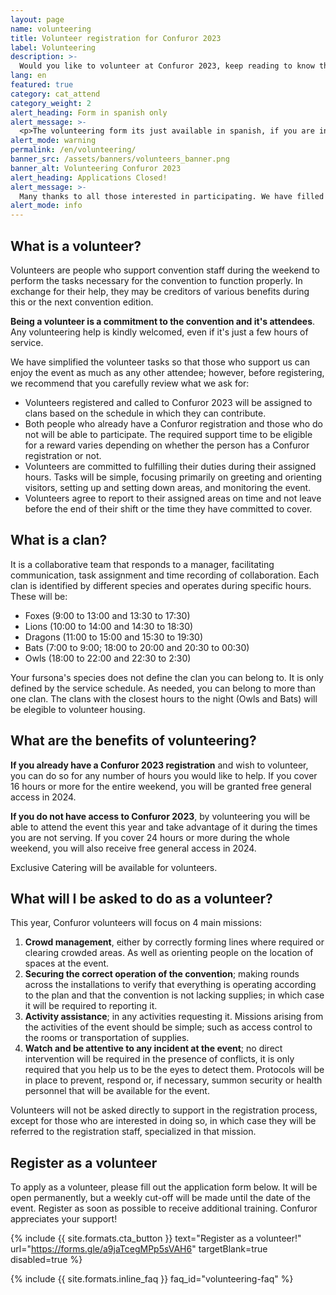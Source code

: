 ```yaml
---
layout: page
name: volunteering
title: Volunteer registration for Confuror 2023
label: Volunteering
description: >-
  Would you like to volunteer at Confuror 2023, keep reading to know the details.
lang: en
featured: true
category: cat_attend
category_weight: 2
alert_heading: Form in spanish only
alert_message: >-
  <p>The volunteering form its just available in spanish, if you are interested in becoming a volunteer and you dont understand spanish very well, contact us via email to <a href="mailto:info@confuror.org">info@confuror.org</a> to receive special assitance.</p>
alert_mode: warning
permalink: /en/volunteering/
banner_src: /assets/banners/volunteers_banner.png
banner_alt: Volunteering Confuror 2023
alert_heading: Applications Closed!
alert_message: >-
  Many thanks to all those interested in participating. We have filled the required positions for on-site support and have confirmed all participants, see you at Confuror!
alert_mode: info
---
```


## What is a volunteer?

Volunteers are people who support convention staff during the weekend to perform the tasks necessary for the convention to function properly. In exchange for their help, they may be creditors of various benefits during this or the next convention edition.

**Being a volunteer is a commitment to the convention and it's attendees**. Any volunteering help is kindly welcomed, even if it's just a few hours of service. 

We have simplified the volunteer tasks so that those who support us can enjoy the event as much as any other attendee; however, before registering, we recommend that you carefully review what we ask for:

- Volunteers registered and called to Confuror 2023 will be assigned to clans based on the schedule in which they can contribute.
- Both people who already have a Confuror registration and those who do not will be able to participate. The required support time to be eligible for a reward varies depending on whether the person has a Confuror registration or not.
- Volunteers are committed to fulfilling their duties during their assigned hours. Tasks will be simple, focusing primarily on greeting and orienting visitors, setting up and setting down areas, and monitoring the event.
- Volunteers agree to report to their assigned areas on time and not leave before the end of their shift or the time they have committed to cover.

## What is a clan?

It is a collaborative team that responds to a manager, facilitating communication, task assignment and time recording of collaboration. Each clan is identified by different species and operates during specific hours. These will be:

- Foxes (9:00 to 13:00 and 13:30 to 17:30)
- Lions (10:00 to 14:00 and 14:30 to 18:30)
- Dragons (11:00 to 15:00 and 15:30 to 19:30)
- Bats (7:00 to 9:00; 18:00 to 20:00 and 20:30 to 00:30)
- Owls (18:00 to 22:00 and 22:30 to 2:30)

Your fursona's species does not define the clan you can belong to. It is only defined by the service schedule. As needed, you can belong to more than one clan. The clans with the closest hours to the night (Owls and Bats) will be elegible to volunteer housing.

## What are the benefits of volunteering?

**If you already have a Confuror 2023 registration** and wish to volunteer, you can do so for any number of hours you would like to help. If you cover 16 hours or more for the entire weekend, you will be granted free general access in 2024.

**If you do not have access to Confuror 2023**, by volunteering you will be able to attend the event this year and take advantage of it during the times you are not serving. If you cover 24 hours or more during the whole weekend, you will also receive free general access in 2024.

Exclusive Catering will be available for volunteers.

## What will I be asked to do as a volunteer?

This year, Confuror volunteers will focus on 4 main missions:

1. **Crowd management**, either by correctly forming lines where required or clearing crowded areas. As well as orienting people on the location of spaces at the event.
2. **Securing the correct operation of the convention**; making rounds across the installations to verify that everything is operating according to the plan and that the convention is not lacking supplies; in which case it will be required to reporting it.
3. **Activity assistance**; in any activities requesting it. Missions arising from the activities of the event should be simple; such as access control to the rooms or transportation of supplies.
4. **Watch and be attentive to any incident at the event**; no direct intervention will be required in the presence of conflicts, it is only required that you help us to be the eyes to detect them. Protocols will be in place to prevent, respond or, if necessary, summon security or health personnel that will be available for the event.

Volunteers will not be asked directly to support in the registration process, except for those who are interested in doing so, in which case they will be referred to the registration staff, specialized in that mission.

## Register as a volunteer

To apply as a volunteer, please fill out the application form below. It will be open permanently, but a weekly cut-off will be made until the date of the event. Register as soon as possible to receive additional training. Confuror appreciates your support!

{%
  include {{ site.formats.cta_button }}
  text="Register as a volunteer!"
  url="https://forms.gle/a9jaTcegMPp5sVAH6"
  targetBlank=true
  disabled=true
%}

{%
  include {{ site.formats.inline_faq }}
  faq_id="volunteering-faq"
%}